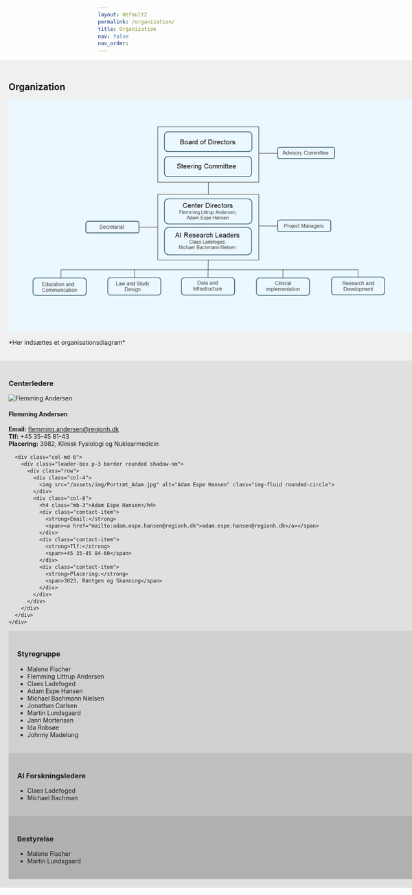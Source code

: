 ```yaml
---
layout: default2
permalink: /organization/
title: Organization
nav: false
nav_order: 
---
```


<!-- Baggrundsfarve for Organization sektion -->
<div style="background-color: #f0f0f0; padding: 20px; width: 100vw; margin-left: calc(50% - 50vw);">
  <h2>Organization</h2>
  <img src="/assets/img/Organisationsdiagram.png" alt="Organizational Diagram">
  <p>*Her indsættes et organisationsdiagram*</p>
</div>

<!-- Ny Baggrundsfarve for Centerledere sektion -->
<div style="background-color: #e0e0e0; padding: 20px; width: 100vw; margin-left: calc(50% - 50vw);">
  <h3>Centerledere</h3>
  <div class="container mt-5">
    <div class="row">
      <div class="col-md-6">
        <div class="leader-box p-3 border rounded shadow-sm">
          <div class="row">
            <div class="col-4">
              <img src="/assets/img/Portræt_Flemming.jpg" alt="Flemming Andersen" class="img-fluid rounded-circle">
            </div>
            <div class="col-8">
              <h4 class="mb-3">Flemming Andersen</h4>
              <div class="contact-item">
                <strong>Email:</strong>
                <span><a href="mailto:flemming.andersen@regionh.dk">flemming.andersen@regionh.dk</a></span>
              </div>
              <div class="contact-item">
                <strong>Tlf:</strong>
                <span>+45 35-45 81-43</span>
              </div>
              <div class="contact-item">
                <strong>Placering:</strong>
                <span>3982, Klinisk Fysiologi og Nuklearmedicin</span>
              </div>
            </div>
          </div>
        </div>
      </div>

      <div class="col-md-6">
        <div class="leader-box p-3 border rounded shadow-sm">
          <div class="row">
            <div class="col-4">
              <img src="/assets/img/Portræt_Adam.jpg" alt="Adam Espe Hansen" class="img-fluid rounded-circle">
            </div>
            <div class="col-8">
              <h4 class="mb-3">Adam Espe Hansen</h4>
              <div class="contact-item">
                <strong>Email:</strong>
                <span><a href="mailto:adam.espe.hansen@regionh.dk">adam.espe.hansen@regionh.dk</a></span>
              </div>
              <div class="contact-item">
                <strong>Tlf:</strong>
                <span>+45 35-45 84-60</span>
              </div>
              <div class="contact-item">
                <strong>Placering:</strong>
                <span>3023, Røntgen og Skanning</span>
              </div>
            </div>
          </div>
        </div>
      </div>
    </div>
  </div>
</div>

<!-- Ny Baggrundsfarve for Styregruppe sektion -->
<div style="background-color: #d0d0d0; padding: 20px; width: 100vw; margin-left: calc(50% - 50vw);">
  <h3>Styregruppe</h3>
  <ul>
    <li>Malene Fischer</li>
    <li>Flemming Littrup Andersen</li>
    <li>Claes Ladefoged</li>
    <li>Adam Espe Hansen</li>
    <li>Michael Bachmann Nielsen</li>
    <li>Jonathan Carlsen</li>
    <li>Martin Lundsgaard</li>
    <li>Jann Mortensen</li>
    <li>Ida Robsøe</li>
    <li>Johnny Madelung</li>
  </ul>
</div>

<!-- Ny Baggrundsfarve for AI Forskningsledere sektion -->
<div style="background-color: #c0c0c0; padding: 20px; width: 100vw; margin-left: calc(50% - 50vw);">
  <h3>AI Forskningsledere</h3>
  <ul>
    <li>Claes Ladefoged</li>
    <li>Michael Bachman</li>
  </ul>
</div>

<!-- Ny Baggrundsfarve for Bestyrelse sektion -->
<div style="background-color: #b0b0b0; padding: 20px; width: 100vw; margin-left: calc(50% - 50vw);">
  <h3>Bestyrelse</h3>
  <ul>
    <li>Malene Fischer</li>
    <li>Martin Lundsgaard</li>
  </ul>
</div>
